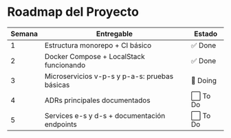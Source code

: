 # Roadmap del Proyecto

| Semana  | Entregable                                    | Estado   |
|---------|-----------------------------------------------|----------|
| 1       | Estructura monorepo + CI básico               | ✅ Done  |
| 2       | Docker Compose + LocalStack funcionando       | ✅ Done  |
| 3       | Microservicios v-p-s y p-a-s: pruebas básicas | 🔄 Doing |
| 4       | ADRs principales documentados                 | ⬜ To Do |
| 5       | Services e-s y d-s + documentación endpoints   | ⬜ To Do |
